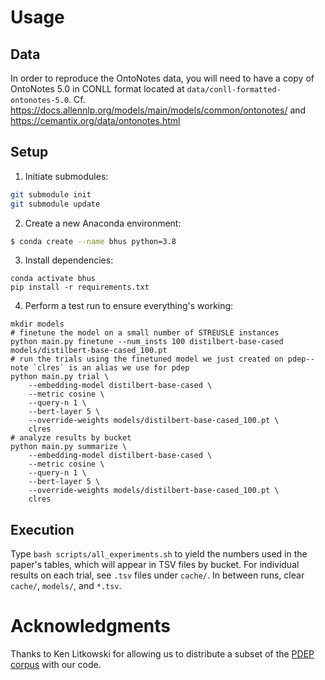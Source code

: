 # Usage
## Data
In order to reproduce the OntoNotes data, you will need to have a copy of OntoNotes 5.0 in CONLL format located at 
`data/conll-formatted-ontonotes-5.0`. 
Cf. https://docs.allennlp.org/models/main/models/common/ontonotes/ and https://cemantix.org/data/ontonotes.html

## Setup
1. Initiate submodules:

```bash
git submodule init
git submodule update
```

2. Create a new Anaconda environment:

```bash
$ conda create --name bhus python=3.8
```

3. Install dependencies:

```
conda activate bhus
pip install -r requirements.txt
```

4. Perform a test run to ensure everything's working:

```
mkdir models
# finetune the model on a small number of STREUSLE instances
python main.py finetune --num_insts 100 distilbert-base-cased models/distilbert-base-cased_100.pt
# run the trials using the finetuned model we just created on pdep--note `clres` is an alias we use for pdep
python main.py trial \
    --embedding-model distilbert-base-cased \
    --metric cosine \
    --query-n 1 \
    --bert-layer 5 \
    --override-weights models/distilbert-base-cased_100.pt \
    clres
# analyze results by bucket
python main.py summarize \
    --embedding-model distilbert-base-cased \
    --metric cosine \
    --query-n 1 \
    --bert-layer 5 \
    --override-weights models/distilbert-base-cased_100.pt \
    clres
```

## Execution

Type `bash scripts/all_experiments.sh` to yield the numbers used in the paper's tables, which will appear in TSV 
files by bucket. For individual results on each trial, see `.tsv` files under `cache/`.
In between runs, clear `cache/`, `models/`, and `*.tsv`.

# Acknowledgments
Thanks to Ken Litkowski for allowing us to distribute a subset of the 
[PDEP corpus](https://www.aclweb.org/anthology/P14-1120.pdf) with our code. 